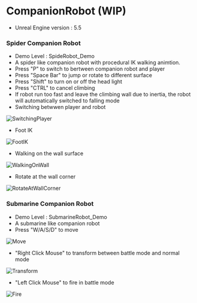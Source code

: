 # CompanionRobot (WIP)
- Unreal Engine version : 5.5

### Spider Companion Robot
- Demo Level : SpideRobot_Demo
- A spider like companion robot with procedural IK walking animtion.
- Press "P" to switch to bertween companion robot and player
- Press "Space Bar" to jump or rotate to different surface
- Press "Shift" to turn on or off the head light
- Press "CTRL" to cancel climbing
- If robot run too fast and leave the climbing wall due to inertia, the robot will automatically switched to falling mode
- Switching betwwen player and robot

![SwitchingPlayer](https://github.com/user-attachments/assets/841f7002-ecde-47cb-ab06-1aeb5e8a0747)
- Foot IK

![FootIK](https://github.com/user-attachments/assets/81ecdbc4-a8c3-462c-868d-96b0334b9c26)
- Walking on the wall surface

![WalkingOnWall](https://github.com/user-attachments/assets/e688e8f7-bb15-42b1-b384-8c111331b636)
- Rotate at the wall corner

![RotateAtWallCorner](https://github.com/user-attachments/assets/3a8b8019-bad6-44a8-a45a-1c48814e54a9)

### Submarine Companion Robot
- Demo Level : SubmarineRobot_Demo
- A submarine like companion robot
- Press "W/A/S/D" to move

![Move](https://github.com/user-attachments/assets/4a0d650c-3b24-4ce6-b4ee-90eaa423fe41)
- "Right Click Mouse" to transform between battle mode and normal mode

![Transform](https://github.com/user-attachments/assets/743c9f29-d014-4ce4-bf89-acc311c146a2)
- "Left Click Mouse" to fire in battle mode

![Fire](https://github.com/user-attachments/assets/27dc76ac-cec5-461e-88cb-df7cb82c77d5)

